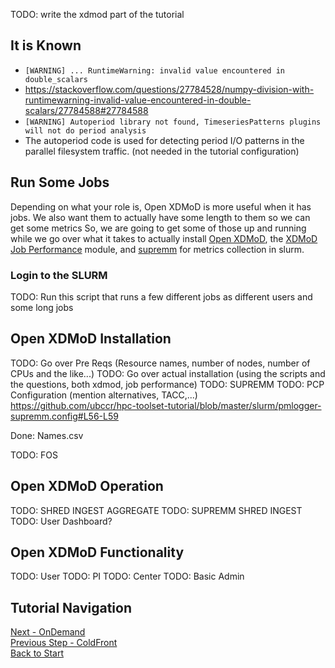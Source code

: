 TODO: write the xdmod part of the tutorial

## It is Known
-  `[WARNING] ... RuntimeWarning: invalid value encountered in double_scalars`
  -  https://stackoverflow.com/questions/27784528/numpy-division-with-runtimewarning-invalid-value-encountered-in-double-scalars/27784588#27784588
-  `[WARNING] Autoperiod library not found, TimeseriesPatterns plugins will not do period analysis`
  -  The autoperiod code is used for detecting period I/O patterns in the parallel filesystem traffic. (not needed in the tutorial configuration)

## Run Some Jobs
Depending on what your role is, Open XDMoD is more useful when it has jobs.
We also want them to actually have some length to them so we can get some metrics
So, we are going to get some of those up and running while we go over what it takes to actually install [Open XDMoD](https://github.com/ubccr/xdmod/releases), the [XDMoD Job Performance](https://github.com/ubccr/xdmod-supremm/releases)  module, and [supremm](https://github.com/ubccr/supremm/releases) for metrics collection in slurm.

### Login to the SLURM
TODO: Run this script that runs a few different jobs as different users and some long jobs

## Open XDMoD Installation
TODO: Go over Pre Reqs (Resource names, number of nodes, number of CPUs and the like...)
TODO: Go over actual installation (using the scripts and the questions, both xdmod, job performance)
TODO: SUPREMM
TODO: PCP Configuration (mention alternatives, TACC,...)
https://github.com/ubccr/hpc-toolset-tutorial/blob/master/slurm/pmlogger-supremm.config#L56-L59

Done: Names.csv

TODO: FOS

## Open XDMoD Operation
TODO: SHRED INGEST AGGREGATE
TODO: SUPREMM SHRED INGEST
TODO: User Dashboard?

## Open XDMoD Functionality
TODO: User
TODO: PI
TODO: Center
TODO: Basic Admin



## Tutorial Navigation
[Next - OnDemand](../ondemand/README.md)  
[Previous Step - ColdFront](../coldfront/README.md)  
[Back to Start](../README.md)
